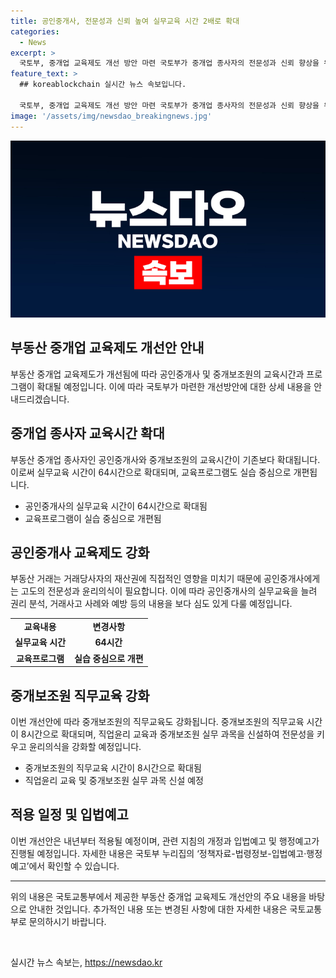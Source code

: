 ```yaml
---
title: 공인중개사, 전문성과 신뢰 높여 실무교육 시간 2배로 확대
categories:
  - News
excerpt: >
  국토부, 중개업 교육제도 개선 방안 마련 국토부가 중개업 종사자의 전문성과 신뢰 향상을 위해 중개업 교육제도 개선방안을 마련했다. 공인중개사의 실무교육 시간을 64시간으로 확대하고, 교육프로그램을 실무 위주로 개편한다. 중개보조원의 직무교육 시간도 8시간으로 확대하고, 직업윤리 교육을 강화한다. 이를 통해 중개서비스의 질을 높이고 국민 신뢰 회복이 목표이며, 민간전문가와 이해관계자의 의견을 수렴하여 마련됐다. 국토부는 개선방안을 내년부터 적용할 예정이며, 관련 지침 개정과 입법예고를 진행할 계획이다. (문의: 국토교통부 토지정책관 부동산개발산업과 044-201-3453)
feature_text: >
  ## koreablockchain 실시간 뉴스 속보입니다.

  국토부, 중개업 교육제도 개선 방안 마련 국토부가 중개업 종사자의 전문성과 신뢰 향상을 위해 중개업 교육제도 개선방안을 마련했다. 공인중개사의 실무교육 시간을 64시간으로 확대하고, 교육프로그램을 실무 위주로 개편한다. 중개보조원의 직무교육 시간도 8시간으로 확대하고, 직업윤리 교육을 강화한다. 이를 통해 중개서비스의 질을 높이고 국민 신뢰 회복이 목표이며, 민간전문가와 이해관계자의 의견을 수렴하여 마련됐다. 국토부는 개선방안을 내년부터 적용할 예정이며, 관련 지침 개정과 입법예고를 진행할 계획이다. (문의: 국토교통부 토지정책관 부동산개발산업과 044-201-3453)
image: '/assets/img/newsdao_breakingnews.jpg'
---
```


<p><img src="/assets/img/newsdao_breakingnews.jpg" alt="koreablockchain 속보" /></p>

<h2>부동산 중개업 교육제도 개선안 안내</h2>

<p data-ke-size="size16">부동산 중개업 교육제도가 개선됨에 따라 공인중개사 및 중개보조원의 교육시간과 프로그램이 확대될 예정입니다. 이에 따라 국토부가 마련한 개선방안에 대한 상세 내용을 안내드리겠습니다.</p>

<h2 data-ke-size="size26">중개업 종사자 교육시간 확대</h2>

<p data-ke-size="size16">부동산 중개업 종사자인 공인중개사와 중개보조원의 교육시간이 기존보다 확대됩니다. 이로써 실무교육 시간이 64시간으로 확대되며, 교육프로그램도 실습 중심으로 개편됩니다.</p>

<ul>
    <li>공인중개사의 실무교육 시간이 64시간으로 확대됨</li>
    <li>교육프로그램이 실습 중심으로 개편됨</li>
</ul>

<h2 data-ke-size="size26">공인중개사 교육제도 강화</h2>

<p data-ke-size="size16">부동산 거래는 거래당사자의 재산권에 직접적인 영향을 미치기 때문에 공인중개사에게는 고도의 전문성과 윤리의식이 필요합니다. 이에 따라 공인중개사의 실무교육을 늘려 권리 분석, 거래사고 사례와 예방 등의 내용을 보다 심도 있게 다룰 예정입니다.</p>

<table>
    <tr>
        <td style="text-align: center; height: 17px;"><b>교육내용</b></td>
        <td style="text-align: center; height: 17px;"><b>변경사항</b></td>
    </tr>
    <tr>
        <td style="text-align: center; height: 17px;"><b>실무교육 시간</b></td>
        <td style="text-align: center; height: 17px;"><b>64시간</b></td>
    </tr>
    <tr>
        <td style="text-align: center; height: 17px;"><b>교육프로그램</b></td>
        <td style="text-align: center; height: 17px;"><b>실습 중심으로 개편</b></td>
    </tr>
</table>

<h2 data-ke-size="size26">중개보조원 직무교육 강화</h2>

<p data-ke-size="size16">이번 개선안에 따라 중개보조원의 직무교육도 강화됩니다. 중개보조원의 직무교육 시간이 8시간으로 확대되며, 직업윤리 교육과 중개보조원 실무 과목을 신설하여 전문성을 키우고 윤리의식을 강화할 예정입니다.</p>

<ul>
    <li>중개보조원의 직무교육 시간이 8시간으로 확대됨</li>
    <li>직업윤리 교육 및 중개보조원 실무 과목 신설 예정</li>
</ul>

<h2 data-ke-size="size26">적용 일정 및 입법예고</h2>

<p data-ke-size="size16">이번 개선안은 내년부터 적용될 예정이며, 관련 지침의 개정과 입법예고 및 행정예고가 진행될 예정입니다. 자세한 내용은 국토부 누리집의 ‘정책자료-법령정보-입법예고·행정예고’에서 확인할 수 있습니다.</p>

<hr>

<p data-ke-size="size16">위의 내용은 국토교통부에서 제공한 부동산 중개업 교육제도 개선안의 주요 내용을 바탕으로 안내한 것입니다. 추가적인 내용 또는 변경된 사항에 대한 자세한 내용은 국토교통부로 문의하시기 바랍니다.</p>

<p data-ke-size="size16">&nbsp;</p>
실시간 뉴스 속보는, <a href="https://newsdao.kr" rel="dofollow">https://newsdao.kr</a>


